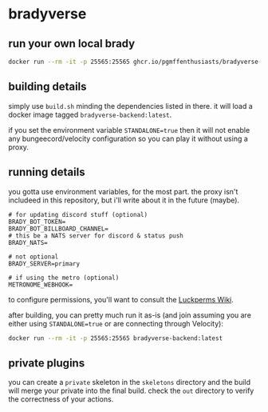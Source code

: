 # bradyverse

## run your own local brady

```sh
docker run --rm -it -p 25565:25565 ghcr.io/pgmffenthusiasts/bradyverse-backend:standalone
```

## building details

simply use `build.sh` minding the dependencies listed in there. it will load a docker image tagged `bradyverse-backend:latest`.

if you set the environment variable `STANDALONE=true` then it will not enable any bungeecord/velocity configuration so you can
play it without using a proxy.

## running details

you gotta use environment variables, for the most part. the proxy isn't includeed in this repository, but i'll write about it
in the future (maybe).

```env
# for updating discord stuff (optional)
BRADY_BOT_TOKEN=
BRADY_BOT_BILLBOARD_CHANNEL=
# this be a NATS server for discord & status push
BRADY_NATS=

# not optional
BRADY_SERVER=primary

# if using the metro (optional)
METRONOME_WEBHOOK=
```

to configure permissions, you'll want to consult the [Luckperms Wiki](https://luckperms.net/wiki/Configuration#environment-variables).

after building, you can pretty much run it as-is (and join assuming you are either using `STANDALONE=true` or are connecting through Velocity):

```sh
docker run --rm -it -p 25565:25565 bradyverse-backend:latest
```

## private plugins

you can create a `private` skeleton in the `skeletons` directory and the build will merge your private into the final build.
check the `out` directory to verify the correctness of your actions.
